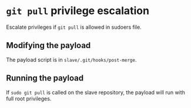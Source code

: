 # `git pull` privilege escalation
Escalate privileges if `git pull` is allowed in sudoers file.  
## Modifying the payload
The payload script is in `slave/.git/hooks/post-merge`. 
## Running the payload
If `sudo git pull` is called on the slave repository, the payload will run with full root privileges.
